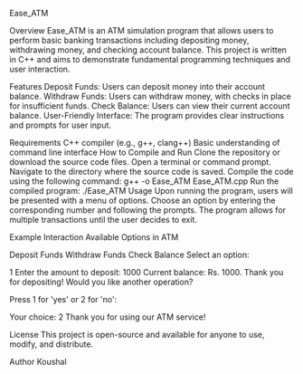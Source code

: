 Ease_ATM

Overview
Ease_ATM is an ATM simulation program that allows users to perform basic banking transactions including depositing money, withdrawing money, and checking account balance. This project is written in C++ and aims to demonstrate fundamental programming techniques and user interaction.

Features
Deposit Funds: Users can deposit money into their account balance.
Withdraw Funds: Users can withdraw money, with checks in place for insufficient funds.
Check Balance: Users can view their current account balance.
User-Friendly Interface: The program provides clear instructions and prompts for user input.


Requirements
C++ compiler (e.g., g++, clang++)
Basic understanding of command line interface
How to Compile and Run
Clone the repository or download the source code files.
Open a terminal or command prompt.
Navigate to the directory where the source code is saved.
Compile the code using the following command: g++ -o Ease_ATM Ease_ATM.cpp
Run the compiled program: ./Ease_ATM
Usage
Upon running the program, users will be presented with a menu of options.
Choose an option by entering the corresponding number and following the prompts.
The program allows for multiple transactions until the user decides to exit.


Example Interaction
Available Options in ATM

Deposit Funds
Withdraw Funds
Check Balance
Select an option: 

1 Enter the amount to deposit: 1000 Current balance: Rs. 1000. Thank you for depositing! Would you like another operation?

Press 1 for 'yes' or 2 for 'no': 

Your choice: 2 Thank you for using our ATM service!

License
This project is open-source and available for anyone to use, modify, and distribute.

Author
Koushal 

